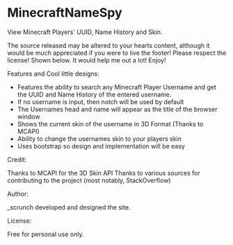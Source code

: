 # MinecraftNameSpy
View Minecraft Players' UUID, Name History and Skin. 

The source released may be altered to your hearts content, although it would be much appreciated if you were to live the footer! Please respect the license! Shown below.
It would help me out a lot! Enjoy!

Features and Cool little designs:

- Features the ability to search any Minecraft Player Username and get the UUID and Name History of the entered username.
- If no username is input, then notch will be used by default
- The Usernames head and name will appear as the title of the browser window
- Shows the current skin of the username in 3D Format (Thanks to MCAPI)
- Ability to change the usernames skin to your players skin
- Uses bootstrap so design and implementation will be easy

Credit:

Thanks to MCAPI for the 3D Skin API
Thanks to various sources for contributing to the project (most notably, StackOverflow)

Author:

_scrunch developed and designed the site. 

License:

Free for personal use only. 
